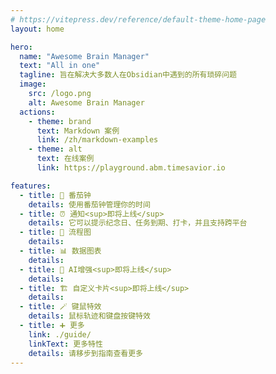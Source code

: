 ```yaml
---
# https://vitepress.dev/reference/default-theme-home-page
layout: home

hero:
  name: "Awesome Brain Manager"
  text: "All in one"
  tagline: 旨在解决大多数人在Obsidian中遇到的所有琐碎问题
  image:
    src: /logo.png
    alt: Awesome Brain Manager
  actions:
    - theme: brand
      text: Markdown 案例
      link: /zh/markdown-examples
    - theme: alt
      text: 在线案例
      link: https://playground.abm.timesavior.io

features:
  - title: 🍅 番茄钟
    details: 使用番茄钟管理你的时间
  - title: ⏰ 通知<sup>即将上线</sup>
    details: 它可以提示纪念日、任务到期、打卡，并且支持跨平台
  - title: 🔀 流程图
    details: 
  - title: 📊 数据图表
    details: 
  - title: 🤖 AI增强<sup>即将上线</sup>
    details: 
  - title: 🏗 自定义卡片<sup>即将上线</sup>
    details: 
  - title: 🪄 键鼠特效
    details: 鼠标轨迹和键盘按键特效
  - title: ➕ 更多
    link: ./guide/
    linkText: 更多特性
    details: 请移步到指南查看更多
---
```


<style module>
sup {
  background: linear-gradient(to right, #FF0000, #FFD700);
  font-size: 12px;
  border-radius: 2px;
}
</style>
